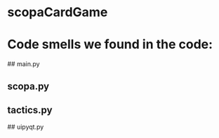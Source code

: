 # scopaCardGame

# Code smells we found in the code:

## main.py

## scopa.py

## tactics.py

## uipyqt.py